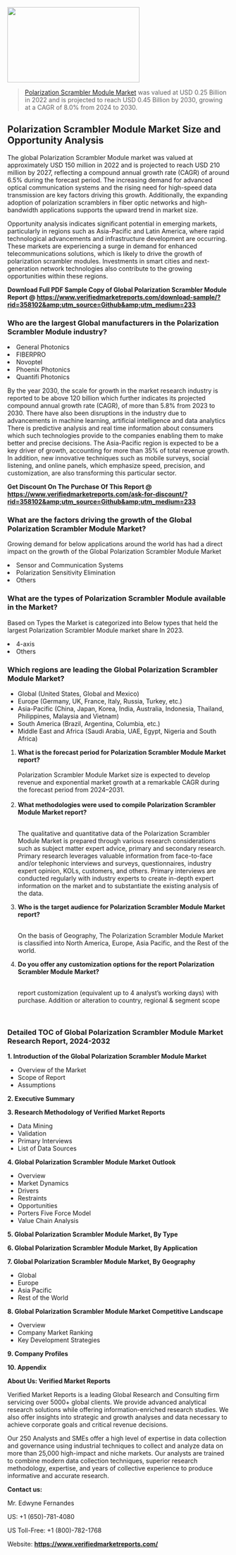
<img src="https://ffe5etoiles.com/wp-content/uploads/2024/12/MST1-300x171.png" alt="" width="300" height="171" class="alignnone size-medium wp-image-20088" /><blockquote><p><p><a href="https://www.verifiedmarketreports.com/download-sample/?rid=358102&utm_source=Github&utm_medium=233" target="_blank">Polarization Scrambler Module Market</a> was valued at USD 0.25 Billion in 2022 and is projected to reach USD 0.45 Billion by 2030, growing at a CAGR of 8.0% from 2024 to 2030.</p></blockquote><p><h2>Polarization Scrambler Module Market Size and Opportunity Analysis</h2><p>The global Polarization Scrambler Module market was valued at approximately USD 150 million in 2022 and is projected to reach USD 210 million by 2027, reflecting a compound annual growth rate (CAGR) of around 6.5% during the forecast period. The increasing demand for advanced optical communication systems and the rising need for high-speed data transmission are key factors driving this growth. Additionally, the expanding adoption of polarization scramblers in fiber optic networks and high-bandwidth applications supports the upward trend in market size.</p><p>Opportunity analysis indicates significant potential in emerging markets, particularly in regions such as Asia-Pacific and Latin America, where rapid technological advancements and infrastructure development are occurring. These markets are experiencing a surge in demand for enhanced telecommunications solutions, which is likely to drive the growth of polarization scrambler modules. Investments in smart cities and next-generation network technologies also contribute to the growing opportunities within these regions.</p></p><p class=""><strong>Download Full PDF Sample Copy of Global Polarization Scrambler Module Report @ <a href="https://www.verifiedmarketreports.com/download-sample/?rid=358102&amp;utm_source=Github&amp;utm_medium=233" target="_blank">https://www.verifiedmarketreports.com/download-sample/?rid=358102&amp;utm_source=Github&amp;utm_medium=233</a></strong></p><h3 id="" class="">Who are the largest Global manufacturers in the Polarization Scrambler Module industry?</h3><p><li>General Photonics</li><li> FIBERPRO</li><li> Novoptel</li><li> Phoenix Photonics</li><li> Quantifi Photonics</li></p><div class=""><div class="" dir="" data-message-author-role="" data-message-id="" data-message-model-slug=""><div class=""><div class=""><div class=""><div class="" dir="" data-message-author-role="" data-message-id="" data-message-model-slug=""><div class=""><div class=""><p>By the year 2030, the scale for growth in the market research industry is reported to be above 120 billion which further indicates its projected compound annual growth rate (CAGR), of more than 5.8% from 2023 to 2030. There have also been disruptions in the industry due to advancements in machine learning, artificial intelligence and data analytics There is predictive analysis and real time information about consumers which such technologies provide to the companies enabling them to make better and precise decisions. The Asia-Pacific region is expected to be a key driver of growth, accounting for more than 35% of total revenue growth. In addition, new innovative techniques such as mobile surveys, social listening, and online panels, which emphasize speed, precision, and customization, are also transforming this particular sector.</p><p><strong>Get Discount On The Purchase Of This Report @&nbsp; <a href="https://www.verifiedmarketreports.com/ask-for-discount/?rid=358102&amp;utm_source=Github&amp;utm_medium=233" target="_blank">https://www.verifiedmarketreports.com/ask-for-discount/?rid=358102&amp;utm_source=Github&amp;utm_medium=233</a></strong></p></div></div></div></div></div></div></div></div><h3 id="" class="">What are the factors driving the growth of the Global Polarization Scrambler Module Market?</h3><p id="" class="">Growing demand for below applications around the world has had a direct impact on the growth of the Global Polarization Scrambler Module Market</p><p id="" class=""><li>Sensor and Communication Systems</li><li> Polarization Sensitivity Elimination</li><li> Others</li></p><h3 id="" class="">What are the types of Polarization Scrambler Module available in the Market?</h3><p id="" class="">Based on Types the Market is categorized into Below types that held the largest Polarization Scrambler Module market share In 2023.</p><p id="" class=""><li>4-axis</li><li> Others</li></p><h3 id="" class="">Which regions are leading the Global Polarization Scrambler Module Market?</h3><ul><li>Global (United States, Global and Mexico)</li><li>Europe (Germany, UK, France, Italy, Russia, Turkey, etc.)</li><li>Asia-Pacific (China, Japan, Korea, India, Australia, Indonesia, Thailand, Philippines, Malaysia and Vietnam)</li><li>South America (Brazil, Argentina, Columbia, etc.)</li><li>Middle East and Africa (Saudi Arabia, UAE, Egypt, Nigeria and South Africa)</li></ul><p><ol><li><strong>What is the forecast period for Polarization Scrambler Module Market report?<br /></strong><br /><span data-sheets-root="1" data-sheets-value="{&quot;1&quot;:2,&quot;2&quot;:&quot;XXXX size is expected to develop revenue and exponential market growth at a remarkable CAGR during the forecast period from 2024&ndash;2030.&quot;}" data-sheets-userformat="{&quot;2&quot;:12674,&quot;4&quot;:{&quot;1&quot;:2,&quot;2&quot;:16776960},&quot;10&quot;:2,&quot;11&quot;:0,&quot;15&quot;:&quot;Arial&quot;,&quot;16&quot;:12}">Polarization Scrambler Module Market size is expected to develop revenue and exponential market growth at a remarkable CAGR during the forecast period from 2024&ndash;2031.</span><br /><br /></li><li><strong>What methodologies were used to compile Polarization Scrambler Module Market report?<br /><br /></strong><p>The qualitative and quantitative data of the&nbsp;Polarization Scrambler Module Market is prepared through various research considerations such as subject matter expert advice, primary and secondary research. Primary research leverages valuable information from face-to-face and/or telephonic interviews and surveys, questionnaires, industry expert opinion, KOLs, customers, and others. Primary interviews are conducted regularly with industry experts to create in-depth expert information on the market and to substantiate the existing analysis of the data.&nbsp;</p></li><li><strong>Who is the target audience for Polarization Scrambler Module Market report?<br /><br /></strong><p>On the basis of Geography, The&nbsp;Polarization Scrambler Module Market is classified into North America, Europe, Asia Pacific, and the Rest of the world.</p></li><li><strong>Do you offer any customization options for the report Polarization Scrambler Module Market?<br /><br /></strong><p>report customization (equivalent up to 4 analyst&rsquo;s working days) with purchase. Addition or alteration to country, regional &amp; segment scope</p><p>&nbsp;</p></li></ol></p><h3 id="" class="">Detailed TOC of Global Polarization Scrambler Module Market Research Report, 2024-2032</h3><p id="" class=""><strong>1. Introduction of the Global Polarization Scrambler Module Market</strong></p><ul><li>Overview of the Market</li><li>Scope of Report</li><li>Assumptions</li></ul><p id="" class=""><strong>2. Executive Summary</strong></p><p id="" class=""><strong>3. Research Methodology of&nbsp;Verified Market Reports</strong></p><ul><li>Data Mining</li><li>Validation</li><li>Primary Interviews</li><li>List of Data Sources</li></ul><p id="" class=""><strong>4. Global Polarization Scrambler Module Market Outlook</strong></p><ul><li>Overview</li><li>Market Dynamics</li><li>Drivers</li><li>Restraints</li><li>Opportunities</li><li>Porters Five Force Model</li><li>Value Chain Analysis</li></ul><p id="" class=""><strong>5. Global Polarization Scrambler Module Market, By&nbsp;Type</strong></p><p id="" class=""><strong>6. Global Polarization Scrambler Module Market, By Application</strong></p><p id="" class=""><strong>7. Global Polarization Scrambler Module Market, By Geography</strong></p><ul><li>Global</li><li>Europe</li><li>Asia Pacific</li><li>Rest of the World</li></ul><p id="" class=""><strong>8. Global Polarization Scrambler Module Market Competitive Landscape</strong></p><ul><li>Overview</li><li>Company Market Ranking</li><li>Key Development Strategies</li></ul><p id="" class=""><strong>9. Company Profiles</strong></p><p id="" class=""><strong>10. Appendix</strong></p><p id="" class=""><strong>About Us: Verified Market Reports</strong></p><p id="" class="">Verified Market Reports is a leading Global Research and Consulting firm servicing over 5000+ global clients. We provide advanced analytical research solutions while offering information-enriched research studies. We also offer insights into strategic and growth analyses and data necessary to achieve corporate goals and critical revenue decisions.</p><p id="" class="">Our 250 Analysts and SMEs offer a high level of expertise in data collection and governance using industrial techniques to collect and analyze data on more than 25,000 high-impact and niche markets. Our analysts are trained to combine modern data collection techniques, superior research methodology, expertise, and years of collective experience to produce informative and accurate research.</p><p id="" class=""><strong>Contact us:</strong></p><p id="" class="">Mr. Edwyne Fernandes</p><p id="" class="">US: +1 (650)-781-4080</p><p id="" class="">US Toll-Free: +1 (800)-782-1768</p><p id="" class="">Website: <a target="" data-test-app-aware-link=""><strong>https://www.verifiedmarketreports.com/</strong></a></p>
